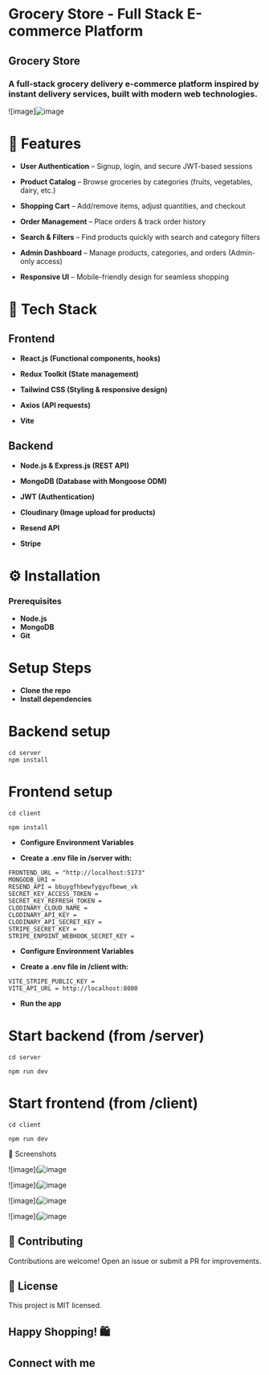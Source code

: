# Grocery Store - Full Stack E-commerce Platform
## Grocery Store
### A full-stack grocery delivery e-commerce platform inspired by instant delivery services, built with modern web technologies.

![image]![image](https://github.com/user-attachments/assets/400b58d9-548e-4be6-acd6-7eaae4cbebc2)




# 🛒 Features
- **User Authentication** – Signup, login, and secure JWT-based sessions

- **Product Catalog** – Browse groceries by categories (fruits, vegetables, dairy, etc.)

- **Shopping Cart** – Add/remove items, adjust quantities, and checkout

- **Order Management** – Place orders & track order history

- **Search & Filters** – Find products quickly with search and category filters

- **Admin Dashboard** – Manage products, categories, and orders (Admin-only access)

- **Responsive UI** – Mobile-friendly design for seamless shopping

# 🚀 Tech Stack
## Frontend
- **React.js (Functional components, hooks)**

- **Redux Toolkit (State management)**

- **Tailwind CSS (Styling & responsive design)**

- **Axios (API requests)**
-  **Vite**

## Backend
- **Node.js & Express.js (REST API)**

- **MongoDB (Database with Mongoose ODM)**

- **JWT (Authentication)**

- **Cloudinary (Image upload for products)**
-  **Resend API**
- **Stripe**
  

# ⚙️ Installation
### Prerequisites
- **Node.js**
- **MongoDB**
- **Git**

# Setup Steps
- **Clone the repo**
- **Install dependencies**


# Backend setup  
`cd server`  
`npm install ` 

# Frontend setup  
`cd client`

`npm install`

- **Configure Environment Variables**

- **Create a .env file in /server with:**

```
FRONTEND_URL = "http://localhost:5173"
MONGODB_URI = 
RESEND_API = bbuygfhbewfygyufbewe_vk
SECRET_KEY_ACCESS_TOKEN = 
SECRET_KEY_REFRESH_TOKEN = 
CLODINARY_CLOUD_NAME = 
CLODINARY_API_KEY = 
CLODINARY_API_SECRET_KEY = 
STRIPE_SECRET_KEY = 
STRIPE_ENPOINT_WEBHOOK_SECRET_KEY = 

```

- **Configure Environment Variables**

- **Create a .env file in /client with:**
```
VITE_STRIPE_PUBLIC_KEY = 
VITE_API_URL = http://localhost:8080

```
- **Run the app**


# Start backend (from /server)  
`cd server` 

`npm run dev ` 

# Start frontend (from /client)  
`cd client `

`npm run dev`  


📸 Screenshots

![image](![image](https://github.com/user-attachments/assets/78a5a3f3-5fb7-4fdb-a503-11fa2567039b)

![image](![image](https://github.com/user-attachments/assets/46d4092a-5ce9-4637-916e-8da2aa4a9979)

![image](![image](https://github.com/user-attachments/assets/4927f42b-1292-42a4-9c62-29314865e082)

![image](![image](https://github.com/user-attachments/assets/47cb06b1-7c6e-4f79-9525-8b13ee3559a3)





## 🤝 Contributing
Contributions are welcome! Open an issue or submit a PR for improvements.

## 📜 License
This project is MIT licensed.

## Happy Shopping! 🛍️



## Connect with me
 <a href="https://www.linkedin.com/in/avnisharma1705" target="_blank">
  <img src="https://img.shields.io/badge/LinkedIn-0077B5?style=for-the-badge&logo=linkedin&logoColor=white" alt=""/>
 </a>



 
